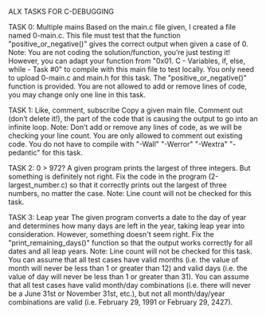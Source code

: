 ALX TASKS FOR C-DEBUGGING

TASK 0: Multiple mains
Based on the main.c file given, I created a file named 0-main.c. This file must test that the function "positive_or_negative()" gives the correct output when given a case of 0.
Note: You are not coding the solution/function, you’re just testing it! However, you can adapt your function from "0x01. C - Variables, if, else, while - Task #0" to compile with this main file to test locally. You only need to upload 0-main.c and main.h for this task. The "positive_or_negative()" function is provided. You are not allowed to add or remove lines of code, you may change only one line in this task.

TASK 1: Like, comment, subscribe
Copy a given main file. Comment out (don’t delete it!), the part of the code that is causing the output to go into an infinite loop.
Note: Don’t add or remove any lines of code, as we will be checking your line count. You are only allowed to comment out existing code. You do not have to compile with "-Wall" "-Werror" "-Wextra" "-pedantic" for this task.

TASK 2: 0 > 972?
A given program prints the largest of three integers. But something is definitely not right.
Fix the code in the program (2-largest_number.c) so that it correctly prints out the largest of three numbers, no matter the case.
Note: Line count will not be checked for this task.

TASK 3: Leap year
The given program converts a date to the day of year and determines how many days are left in the year, taking leap year into consideration. However, something doesn't seem right.
Fix the "print_remaining_days()" function so that the output works correctly for all dates and all leap years.
Note: Line count will not be checked for this task. You can assume that all test cases have valid months (i.e. the value of month will never be less than 1 or greater than 12) and valid days (i.e. the value of day will never be less than 1 or greater than 31). You can assume that all test cases have valid month/day combinations (i.e. there will never be a June 31st or November 31st, etc.), but not all month/day/year combinations are valid (i.e. February 29, 1991 or February 29, 2427).
